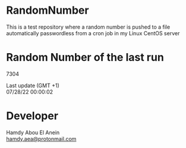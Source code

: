 # RandomNumber    
This is a test repository where a random number is pushed to a file automatically passwordless from a cron job in my Linux CentOS server    
# Random Number of the last run   
7304
      
Last update (GMT +1)    
07/28/22 00:00:02
# Developer    
Hamdy Abou El Anein   
hamdy.aea@protonmail.com
